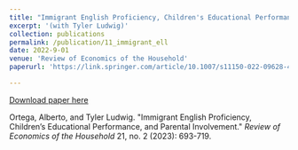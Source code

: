 ```yaml
---
title: "Immigrant English Proficiency, Children's Educational Performance, and Parental Involvement" 
excerpt: '(with Tyler Ludwig)'
collection: publications
permalink: /publication/11_immigrant_ell
date: 2022-9-01
venue: 'Review of Economics of the Household'
paperurl: 'https://link.springer.com/article/10.1007/s11150-022-09628-4'

---
```


[Download paper here](https://link.springer.com/article/10.1007/s11150-022-09628-4)


 
Ortega, Alberto, and Tyler Ludwig. "Immigrant English Proficiency, Children’s Educational Performance, and Parental Involvement." <i>Review of Economics of the Household</i> 21, no. 2 (2023): 693-719.
